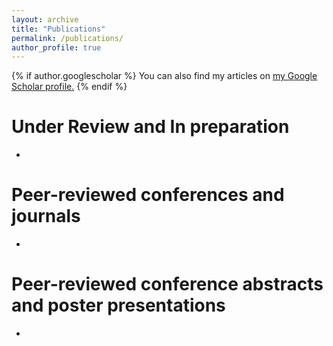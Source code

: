 ```yaml
---
layout: archive
title: "Publications"
permalink: /publications/
author_profile: true
---
```


{% if author.googlescholar %}
  You can also find my articles on <u><a href="{{author.googlescholar}}">my Google Scholar profile</a>.</u>
{% endif %}

**Under Review and In preparation**
======
* 


**Peer-reviewed conferences and journals**
======
* 

**Peer-reviewed conference abstracts and poster presentations**
======
* 
